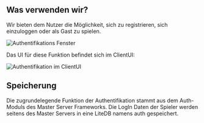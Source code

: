 ## Was verwenden wir?
Wir bieten dem Nutzer die Möglichkeit, sich zu registrieren, sich einzuloggen oder als Gast zu spielen.

![Authentifikations Fenster](https://github.com/K0bin/SWT-P_SS_19_Learn/blob/master/BilderWiki/AuthLobbyChat/AuthLobbyChat_02.png)

Das UI für diese Funktion befindet sich im ClientUI:

![Authentifikation im ClientUI](https://github.com/K0bin/SWT-P_SS_19_Learn/blob/master/BilderWiki/AuthLobbyChat/AuthLobbyChat_10.png)

## Speicherung
Die zugrundelegende Funktion der Authentifikation stammt aus dem Auth-Moduls des Master Server Frameworks. Die LogIn Daten der Spieler werden seitens des Master Servers in eine LiteDB namens auth gespeichert.